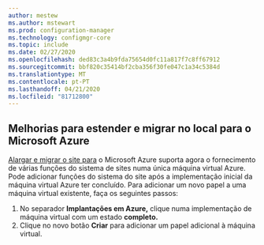 ```yaml
---
author: mestew
ms.author: mstewart
ms.prod: configuration-manager
ms.technology: configmgr-core
ms.topic: include
ms.date: 02/27/2020
ms.openlocfilehash: ded83c3a4b9fda75654d0fc11a817f7c8ff67912
ms.sourcegitcommit: bbf820c35414bf2cba356f30fe047c1a34c5384d
ms.translationtype: MT
ms.contentlocale: pt-PT
ms.lasthandoff: 04/21/2020
ms.locfileid: "81712800"
---
```

## <a name="improvements-to-extend-and-migrate-on-premises-site-to-microsoft-azure"></a><a name="bkmk_extend"></a>Melhorias para estender e migrar no local para o Microsoft Azure
<!--6307931-->
[Alargar e migrar o site para](../../../../support/azure-migration-tool.md) o Microsoft Azure suporta agora o fornecimento de várias funções do sistema de sites numa única máquina virtual Azure. Pode adicionar funções do sistema do site após a implementação inicial da máquina virtual Azure ter concluído. Para adicionar um novo papel a uma máquina virtual existente, faça os seguintes passos:
1. No separador **Implantações em Azure,** clique numa implementação de máquina virtual com um estado **completo.**
1. Clique no novo botão **Criar** para adicionar um papel adicional à máquina virtual.
